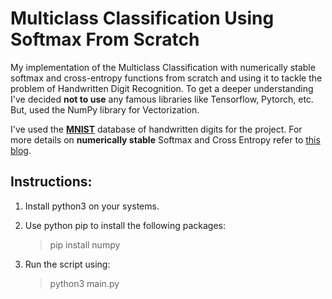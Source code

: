 # Multiclass Classification Using Softmax From Scratch
My implementation of the Multiclass Classification with numerically stable softmax and cross-entropy functions from scratch and using it to tackle the problem of Handwritten Digit Recognition. To get a deeper understanding I've decided **not to use** any famous libraries like Tensorflow, Pytorch, etc. But, used the NumPy library for Vectorization.

I've used the [**MNIST**](http://yann.lecun.com/exdb/mnist/) database of handwritten digits for the project.
For more details on **numerically stable** Softmax and Cross Entropy refer to [this blog](https://jaykmody.com/blog/stable-softmax/).


## Instructions:
1) Install python3 on your systems.
2) Use python pip to install the following packages:
    > pip install numpy
    
3) Run the script using:
   > python3 main.py
